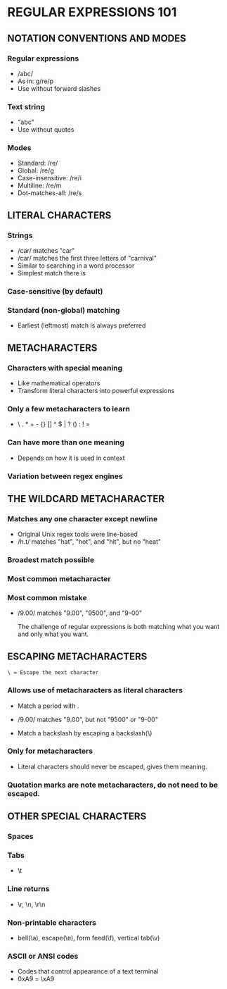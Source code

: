 # REGULAR EXPRESSIONS 101

## NOTATION CONVENTIONS AND MODES

### Regular expressions
- /abc/
- As in: g/re/p
- Use without forward slashes

### Text string
- "abc"
- Use without quotes

### Modes
- Standard: /re/
- Global: /re/g
- Case-insensitive: /re/i
- Multiline: /re/m
- Dot-matches-all: /re/s

## LITERAL CHARACTERS

### Strings
- /car/ matches "car"
- /car/ matches the first three letters of "carnival"
- Similar to searching in a word processor
- Simplest match there is

### Case-sensitive (by default)

### Standard (non-global) matching
- Earliest (leftmost) match is always preferred

## METACHARACTERS

### Characters with special meaning
- Like mathematical operators
- Transform literal characters into powerful expressions

### Only a few metacharacters to learn
- \ . * + - {} [] ^ $ | ? () : ! =

### Can have more than one meaning
- Depends on how it is used in context

### Variation between regex engines

## THE WILDCARD METACHARACTER

### Matches any one character except newline
- Original Unix regex tools were line-based
- /h.t/ matches "hat", "hot", and "hit", but no "heat"

### Broadest match possible
### Most common metacharacter
### Most common mistake
- /9.00/ matches "9.00", "9500", and "9-00"

    The challenge of regular expressions is both matching what you want and only what you want.

## ESCAPING METACHARACTERS
    \ = Escape the next character

### Allows use of metacharacters as literal characters
- Match a period with \.
* /9\.00/ matches "9.00", but not "9500" or "9-00"
- Match a backslash by escaping a backslash(\\)
### Only for metacharacters
- Literal characters should never be escaped, gives them meaning.

### Quotation marks are note metacharacters, do not need to be escaped.

## OTHER SPECIAL CHARACTERS

### Spaces

### Tabs
- \t

### Line returns
- \r, \n, \r\n

### Non-printable characters
- bell(\a), escape(\e), form feed(\f), vertical tab(\v)

### ASCII or ANSI codes
- Codes that control appearance of a text terminal
- 0xA9 = \xA9
